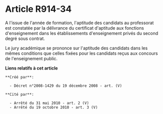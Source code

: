 # Article R914-34

A l'issue de l'année de formation, l'aptitude des candidats au professorat est  constatée par la délivrance du certificat
d'aptitude aux fonctions  d'enseignement dans les établissements d'enseignement privés du second degré  sous contrat.

Le jury académique se prononce sur l'aptitude  des candidats dans les mêmes conditions que celles fixées pour les candidats
reçus aux concours de l'enseignement public.

**Liens relatifs à cet article**

	**Créé par**:

	  - Décret n°2008-1429 du 19 décembre 2008 - art. (V)

	**Cité par**:

	  - Arrêté du 31 mai 2010 - art. 2 (V)
	  - Arrêté du 19 octobre 2010 - art. 3 (V)
